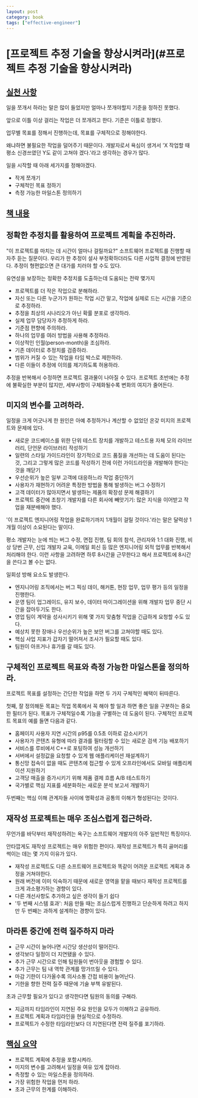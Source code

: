```yaml
---
layout: post
category: book
tags: ["effective-engineer"]  
---
```


# [프로젝트 추정 기술을 향상시켜라](#프로젝트 추정 기술을 향상시켜라)

## [실천 사항](#실천-사항)

일을 쪼개서 하라는 말은 많이 들었지만 얼마나 쪼개야할지 기준을 정하진 못했다.

앞으로 이틀 이상 걸리는 작업은 더 쪼개려고 한다. 기준은 이틀로 정했다.

업무별 목표를 정해서 진행하는데, 목표를 구체적으로 정해야한다.

왜냐하면 불필요한 작업을 덜어주기 때문이다. 개발자로서 욕심이 생겨서
'X 작업할 때 평소 신경쓰였던 Y도 같이 고쳐야 겠다.'라고 생각하는 경우가 많다.

일을 시작할 때 아래 세가지를 정해야겠다.
- 작게 쪼개기
- 구체적인 목표 정하기
- 측정 가능한 마일스톤 정의하기

## [책 내용](#책-내용)

## 정확한 추정치를 활용하여 프로젝트 계획을 추진하라.

"이 프로젝트를 마치는 데 시간이 얼마나 걸릴까요?" 소프트웨어 프로젝트를 진행할 때 자주 듣는 질문이다.
우리가 한 추정이 설사 부정확하더라도 다른 사업적 결정에 반영된다. 추정이 형편없으면 큰 대가를 치러야 할 수도 있다.

유연성을 보장하는 정확한 추정치를 도출하는데 도움되는 전략 몇가지
- 프로젝트를 더 작은 작업으로 분해하라.
- 자신 또는 다른 누군가가 원하는 작업 시간 말고, 작업에 실제로 드는 시간을 기준으로 추정하라.
- 추정을 최상의 시나리오가 아닌 확률 분포로 생각하라.
- 실제 업무 담당자가 추정하게 하라.
- 기준점 편향에 주의하라.
- 하나의 업무를 여러 방법을 사용해 추정하라.
- 이상적인 인월(person-month)을 조심하라.
- 기존 데이터로 추정치를 검증하라.
- 범위가 커질 수 있는 작업을 타임 박스로 제한하라.
- 다른 이들이 추정에 이의를 제기하도록 허용하라.

추정을 반복해서 수정하면 프로젝트 결과물이 나아질 수 있다. 프로젝트 초반에는 추정에 불확실한 부분이 많지만,
세부사항이 구체화될수록 변화의 여지가 줄어든다.

## 미지의 변수를 고려하라.

일정을 크게 어긋나게 한 원인은 아예 추정하거나 계산할 수 없었던 온갖 미지의 프로젝트와 문제에 있다.
- 새로운 코드베이스를 위한 단위 테스트 장치를 개발하고 테스트용 자체 모의 라이브러리, 단언문 라이브러리 작성하기
- 일련의 스타일 가이드라인이 장기적으로 코드 품질을 개선하는 데 도움이 된다는 것, 그리고 그렇게 많은 코드를 작성하기 전에
이런 가이드라인을 개발해야 한다는 것을 깨닫기
- 우선순위가 높은 일부 고객에 대응하느라 작업 중단하기
- 사용자가 재현하기 어려운 특정한 방법을 통해 발생하는 버그 수정하기
- 고객 데이터가 많아지면서 발생하는 제품의 확장성 문제 해결하기
- 프로젝트 중간에 초창기 개발자를 다른 회사에 빼앗기기: 많은 지식을 이어받고 작업을 재분배해야 했다.

'이 프로젝트 엔지니어링 작업을 완료하기까지 1개월이 걸릴 것이다.'라는 말은 달력상 1개월 이상이 소요된다는 말이다.

평소 개발자는 눈에 띄는 버그 수정, 면접 진행, 팀 회의 참석, 관리자와 1:1 대화 진행, 비상 당번 근무,
신입 개발자 교육, 이메일 회신 등 많은 엔지니어링 외적 업무를 반복해서 처리해야 한다. 이런 사항을 고려하면
하루 8시간을 근무한다고 해서 프로젝트에 8시간을 쓴다고 볼 수는 없다.

일회성 방해 요소도 발생한다.
- 엔지니어링 조직에서는 버그 픽싱 데이, 해커톤, 현장 업무, 업무 평가 등의 일정을 진행한다.
- 운영 팀이 업그레이드, 유지 보수, 데이터 마이그레이션을 위해 개발자 업무 중단 시간을 잡아두기도 한다.
- 영업 팀이 계약을 성사시키기 위해 몇 가지 맞춤형 작업을 긴급하게 요청할 수도 있다.
- 예상치 못한 장애나 우선순위가 높은 보안 버그를 고쳐야할 때도 있다.
- 핵심 사업 지표가 갑자기 떨어져서 조사가 필요할 때도 있다.
- 팀원이 아프거나 휴가를 갈 때도 있다.

## 구체적인 프로젝트 목표와 측정 가능한 마일스톤을 정의하라.

프로젝트 목표를 설정하는 간단한 작업을 하면 두 가지 구체적인 혜택이 뒤따른다.

첫째, 잘 정의해둔 목표는 작업 목록에서 꼭 해야 할 일과 하면 좋은 일을 구분하는 중요한 필터가 된다.
목표가 구체적일수록 기능을 구별하는 데 도움이 된다. 구체적인 프로젝트 목표의 예를 들면 다음과 같다.
- 홈페이지 사용자 지연 시간의 p95를 0.5초 이하로 감소시키기
- 사용자가 콘텐츠 유형에 따라 결과를 필터링할 수 있는 새로운 검색 기능 배포하기
- 서비스를 루비에서 C++로 포팅하여 성능 개선하기
- 서버에서 설정값을 요청할 수 있게 웹 애플리케이션 재설계하기
- 통신망 접속이 없을 때도 콘텐츠에 접근할 수 있게 오프라인에서도 모바일 애플리케이션 지원하기
- 고객당 매출을 증가시키기 위해 제품 결제 흐름 A/B 테스트하기
- 국가별로 핵심 지표를 세분화하는 새로운 분석 보고서 개발하기

두번째는 핵심 이해 관계자들 사이에 명확성과 공통의 이해가 형성된다는 것이다.

## 재작성 프로젝트는 매우 조심스럽게 접근하라.

무언가를 바닥부터 재작성하려는 욕구는 소프트웨어 개발자의 아주 일반적인 특징이다.

안타깝게도 재작성 프로젝트는 매우 위험한 편이다. 재작성 프로젝트가 특히 골머리를 썩이는 데는 몇 가지 이유가 있다.
- 재작성 프로젝트도 다른 소프트웨어 프로젝트와 똑같이 어려운 프로젝트 계획과 추정을 거쳐야한다.
- 원래 버전에 이미 익숙하기 때문에 새로운 영역을 맡을 때보다 재작성 프로젝트를 크게 과소평가하는 경향이 있다.
- 다른 개선사항도 추가하고 싶은 생각이 들기 쉽다
- '두 번째 시스템 효과': 처음 만들 때는 조심스럽게 진행하고 단순하게 하려고 하지만 두 번째는 과하게 설계하는 경향이 있다.

## 마라톤 중간에 전력 질주하지 마라
- 근무 시간이 늘어나면 시간당 생산성이 떨어진다.
- 생각보다 일정이 더 지연됐을 수 있다.
- 추가 근무 시간으로 인해 팀원들이 번아웃을 경험할 수 있다.
- 추가 근무는 팀 내 역학 관계를 망가뜨릴 수 있다.
- 마감 기한이 다가올수록 의사소통 간접 비용이 늘어난다.
- 기한을 향한 전력 질주 때문에 기술 부책 유발된다.

초과 근무할 필요가 있다고 생각한다면 팀원의 동의를 구해라.
- 지금까지 타임라인이 지연된 주요 원인을 모두가 이해하고 공유하라.
- 프로젝트 계획과 타임라인을 현실적으로 수정하라.
- 프로젝트가 수정한 타임라인보다 더 지연된다면 전력 질주를 포기하라.

## [핵심 요약](#핵심-요약)

- 프로젝트 계획에 추정을 포함시켜라.
- 미지의 변수를 고려해서 일정을 여유 있게 잡아라.
- 측정할 수 있는 마일스톤을 정의하라.
- 가장 위험한 작업을 먼저 하라.
- 초과 근무의 한계를 이해하라.